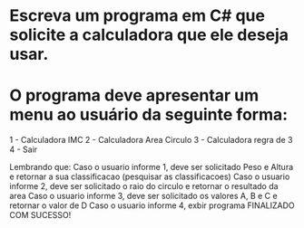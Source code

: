 # Escreva um programa em C# que solicite a calculadora que ele deseja usar.

# O programa deve apresentar um menu ao usuário da seguinte forma:
1 - Calculadora IMC
2 - Calculadora Area Circulo
3 - Calculadora regra de 3
4 - Sair 

Lembrando que:
Caso o usuario informe 1, deve ser solicitado Peso e Altura e retornar a sua classificacao (pesquisar as classificacoes)
Caso o usuario informe 2, deve ser solicitado o raio do circulo e retornar o resultado da area
Caso o usuario informe 3, deve ser solicitado os valores A, B e C e retornar o valor de D
Caso o usuario informe 4, exbir programa FINALIZADO COM SUCESSO!
